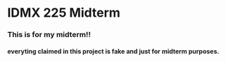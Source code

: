 # IDMX 225 Midterm


### This is for my midterm!!

#### everyting claimed in this project is fake and just for midterm purposes. 
